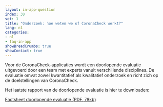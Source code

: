 ```yaml
---
layout: in-app-question
index: 30
set: 1
title: "Onderzoek: hoe weten we of CoronaCheck werkt?"
lang: nl
categories:
- nl
- faq-in-app
showBreadCrumbs: true
showContact: true
---
```

Voor de CoronaCheck-applicaties wordt een doorlopende evaluatie uitgevoerd door een team met experts vanuit verschillende disciplines. De evaluatie omvat zowel kwantitatief als kwalitatief onderzoek en richt zich op de doelstellingen van CoronaCheck.

Het laatste rapport van de doorlopende evaluatie is hier te downloaden:

<a href="/media/Factsheet_doorlopende_evaluatie.pdf" rel="noopener noreferrer" target="_blank">Factsheet doorlopende evaluatie (PDF, 78kb)</a>

